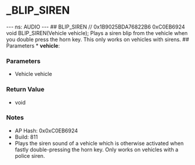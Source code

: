 # _BLIP_SIREN

--- ns: AUDIO --- ## BLIP_SIREN  // 0x1B9025BDA76822B6 0xC0EB6924 void BLIP_SIREN(Vehicle vehicle);  Plays a siren blip from the vehicle when you double press the horn key.  This only works on vehicles with sirens.  ## Parameters * **vehicle**:

### Parameters
* Vehicle vehicle

### Return Value
* void

### Notes
* AP Hash: 0x0xC0EB6924
* Build: 811
* Plays the siren sound of a vehicle which is otherwise activated when fastly double-pressing the horn key.
Only works on vehicles with a police siren.

